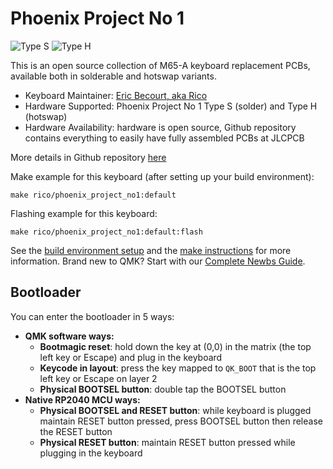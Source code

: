 # Phoenix Project No 1

![Type S](https://i.imgur.com/YJaz6P3h.jpeg)
![Type H](https://i.imgur.com/7Lz9oRLh.jpeg)

This is an open source collection of M65-A keyboard replacement PCBs, available both in solderable and hotswap variants.  

* Keyboard Maintainer: [Eric Becourt, aka Rico](https://github.com/mymakercorner)
* Hardware Supported: Phoenix Project No 1 Type S (solder) and Type H (hotswap)
* Hardware Availability: hardware is open source, Github repository contains everything to easily have fully assembled PCBs at JLCPCB

More details in Github repository [here](https://github.com/mymakercorner/Phoenix_Project_No1)

Make example for this keyboard (after setting up your build environment):

    make rico/phoenix_project_no1:default

Flashing example for this keyboard:

    make rico/phoenix_project_no1:default:flash

See the [build environment setup](https://docs.qmk.fm/#/getting_started_build_tools) and the [make instructions](https://docs.qmk.fm/#/getting_started_make_guide) for more information. Brand new to QMK? Start with our [Complete Newbs Guide](https://docs.qmk.fm/#/newbs).

## Bootloader

You can enter the bootloader in 5 ways:

* **QMK software ways:**
    * **Bootmagic reset**: hold down the key at (0,0) in the matrix (the top left key or Escape) and plug in the keyboard
    * **Keycode in layout**: press the key mapped to `QK_BOOT` that is the top left key or Escape on layer 2
    * **Physical BOOTSEL button**: double tap the BOOTSEL button
* **Native RP2040 MCU ways:**
    * **Physical BOOTSEL and RESET button**: while keyboard is plugged maintain RESET button pressed, press BOOTSEL button then release the RESET button
    * **Physical RESET button**: maintain RESET button pressed while plugging in the keyboard
